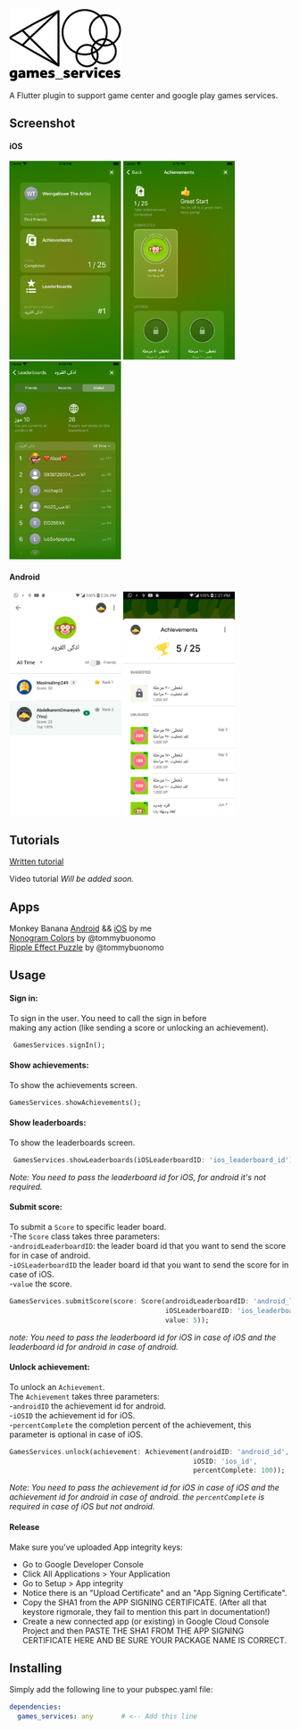 <img src="https://github.com/Abedalkareem/games_services/raw/master/logo.png" width="200"/>

A Flutter plugin to support game center and google play games services.  

## Screenshot  
#### iOS  
<img src="https://raw.githubusercontent.com/Abedalkareem/games_services/master/screenshots/screenshot1.png" width="200"/> <img src="https://raw.githubusercontent.com/Abedalkareem/games_services/master/screenshots/screenshot2.png" width="200"/> <img src="https://raw.githubusercontent.com/Abedalkareem/games_services/master/screenshots/screenshot3.png" width="200"/>  
#### Android  
<img src="https://raw.githubusercontent.com/Abedalkareem/games_services/master/screenshots/screenshot4.png" width="200"/> <img src="https://raw.githubusercontent.com/Abedalkareem/games_services/master/screenshots/screenshot5.png" width="200"/>  

## Tutorials  

[Written tutorial](https://bit.ly/2yv1C00)  

Video tutorial
*Will be added soon.*  

## Apps  

Monkey Banana [Android](https://play.google.com/store/apps/details?id=com.jostudio.monkeybanana) && [iOS](https://apps.apple.com/gm/app/id1514479049) by me  
[Nonogram Colors](https://play.google.com/store/apps/details?id=com.tbuonomo.nonogramcolordot) by @tommybuonomo  
[Ripple Effect Puzzle](https://play.google.com/store/apps/details?id=com.tbuonomo.rippleeffectpuzzle) by @tommybuonomo  


## Usage  
#### Sign in:  
To sign in the user. You need to call the sign in before  
making any action (like sending a score or unlocking an achievement).  
``` dart
 GamesServices.signIn();
```  

#### Show achievements:
To show the achievements screen.  
``` dart
GamesServices.showAchievements();
```  

#### Show leaderboards:
To show the leaderboards screen.  
``` dart
 GamesServices.showLeaderboards(iOSLeaderboardID: 'ios_leaderboard_id');
```  
*Note: You need to pass the leaderboard id for iOS, for android it's not required.*  

#### Submit score:  
To submit a ```Score``` to specific leader board.  
-The ```Score``` class takes three parameters:  
-```androidLeaderboardID```: the leader board id that you want to send the score for in case of android.  
-```iOSLeaderboardID``` the leader board id that you want to send the score for in case of iOS.  
-```value``` the score.  

``` dart
GamesServices.submitScore(score: Score(androidLeaderboardID: 'android_leaderboard_id',
                                       iOSLeaderboardID: 'ios_leaderboard_id',
                                       value: 5));
```  
  
*note: You need to pass the leaderboard id for iOS in case of iOS and the leaderboard id for android in case of android.*  

#### Unlock achievement:  
To unlock an ```Achievement```.  
The ```Achievement``` takes three parameters:  
-```androidID``` the achievement id for android.  
-```iOSID``` the achievement id for iOS.  
-```percentComplete``` the completion percent of the achievement, this parameter is optional in case of iOS.  

``` dart
GamesServices.unlock(achievement: Achievement(androidID: 'android_id',
                                              iOSID: 'ios_id',
                                              percentComplete: 100)); 
```  
  

*Note: You need to pass the achievement id for iOS in case of iOS and the achievement id for android in case of android.
the ```percentComplete``` is required in case of iOS but not android.*  

#### Release
Make sure you've uploaded App integrity keys:
 - Go to Google Developer Console
 - Click All Applications > Your Application
 - Go to Setup > App integrity
 - Notice there is an "Upload Certificate" and an "App Signing Certificate".
 - Copy the SHA1 from the APP SIGNING CERTIFICATE. (After all that keystore rigmorale, they fail to mention this part in documentation!)
 - Create a new connected app (or existing) in Google Cloud Console Project and then PASTE THE SHA1 FROM THE APP SIGNING CERTIFICATE HERE AND BE SURE YOUR PACKAGE NAME IS CORRECT.

## Installing  
Simply add the following line to your pubspec.yaml file:  
``` yaml
dependencies:
  games_services: any       # <-- Add this line
```
  
